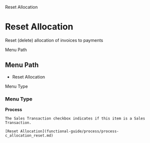 
Reset Allocation
# Reset Allocation


Reset (delete) allocation of invoices to payments

Menu Path
## Menu Path



- Reset Allocation

Menu Type
### Menu Type

**Process**

```
The Sales Transaction checkbox indicates if this item is a Sales Transaction.
```

```
[Reset Allocation](functional-guide/process/process-c_allocation_reset.md)
```